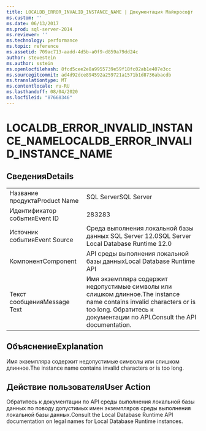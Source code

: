 ```yaml
---
title: LOCALDB_ERROR_INVALID_INSTANCE_NAME | Документация Майкрософт
ms.custom: ''
ms.date: 06/13/2017
ms.prod: sql-server-2014
ms.reviewer: ''
ms.technology: performance
ms.topic: reference
ms.assetid: 709ac713-aadd-4d5b-a0f9-d859a79dd24c
author: stevestein
ms.author: sstein
ms.openlocfilehash: 8fcd5cee2e8a9955739e59f18fc02ab1e407e3cc
ms.sourcegitcommit: ad4d92dce894592a259721a1571b1d8736abacdb
ms.translationtype: MT
ms.contentlocale: ru-RU
ms.lasthandoff: 08/04/2020
ms.locfileid: "87668346"
---
```

# <a name="localdb_error_invalid_instance_name"></a><span data-ttu-id="d10fa-102">LOCALDB_ERROR_INVALID_INSTANCE_NAME</span><span class="sxs-lookup"><span data-stu-id="d10fa-102">LOCALDB_ERROR_INVALID_INSTANCE_NAME</span></span>
    
## <a name="details"></a><span data-ttu-id="d10fa-103">Сведения</span><span class="sxs-lookup"><span data-stu-id="d10fa-103">Details</span></span>  
  
|||  
|-|-|  
|<span data-ttu-id="d10fa-104">Название продукта</span><span class="sxs-lookup"><span data-stu-id="d10fa-104">Product Name</span></span>|<span data-ttu-id="d10fa-105">SQL Server</span><span class="sxs-lookup"><span data-stu-id="d10fa-105">SQL Server</span></span>|  
|<span data-ttu-id="d10fa-106">Идентификатор события</span><span class="sxs-lookup"><span data-stu-id="d10fa-106">Event ID</span></span>|<span data-ttu-id="d10fa-107">283</span><span class="sxs-lookup"><span data-stu-id="d10fa-107">283</span></span>|  
|<span data-ttu-id="d10fa-108">Источник события</span><span class="sxs-lookup"><span data-stu-id="d10fa-108">Event Source</span></span>|<span data-ttu-id="d10fa-109">Среда выполнения локальной базы данных SQL Server 12.0</span><span class="sxs-lookup"><span data-stu-id="d10fa-109">SQL Server Local Database Runtime 12.0</span></span>|  
|<span data-ttu-id="d10fa-110">Компонент</span><span class="sxs-lookup"><span data-stu-id="d10fa-110">Component</span></span>|<span data-ttu-id="d10fa-111">API среды выполнения локальной базы данных</span><span class="sxs-lookup"><span data-stu-id="d10fa-111">Local Database Runtime API</span></span>|  
|<span data-ttu-id="d10fa-112">Текст сообщения</span><span class="sxs-lookup"><span data-stu-id="d10fa-112">Message Text</span></span>|<span data-ttu-id="d10fa-113">Имя экземпляра содержит недопустимые символы или слишком длинное.</span><span class="sxs-lookup"><span data-stu-id="d10fa-113">The instance name contains invalid characters or is too long.</span></span> <span data-ttu-id="d10fa-114">Обратитесь к документации по API.</span><span class="sxs-lookup"><span data-stu-id="d10fa-114">Consult the API documentation.</span></span>|  
  
## <a name="explanation"></a><span data-ttu-id="d10fa-115">Объяснение</span><span class="sxs-lookup"><span data-stu-id="d10fa-115">Explanation</span></span>  
 <span data-ttu-id="d10fa-116">Имя экземпляра содержит недопустимые символы или слишком длинное.</span><span class="sxs-lookup"><span data-stu-id="d10fa-116">The instance name contains invalid characters or is too long.</span></span>  
  
## <a name="user-action"></a><span data-ttu-id="d10fa-117">Действие пользователя</span><span class="sxs-lookup"><span data-stu-id="d10fa-117">User Action</span></span>  
 <span data-ttu-id="d10fa-118">Обратитесь к документации по API среды выполнения локальной базы данных по поводу допустимых имен экземпляров среды выполнения локальной базы данных.</span><span class="sxs-lookup"><span data-stu-id="d10fa-118">Consult the Local Database Runtime API documentation on legal names for Local Database Runtime instances.</span></span>  
  
  
